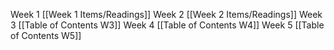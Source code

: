 Week 1
[[Week 1 Items/Readings]]
Week 2
[[Week 2 Items/Readings]]
Week 3
[[Table of Contents W3]]
Week 4
[[Table of Contents W4]]
Week 5
[[Table of Contents W5]]